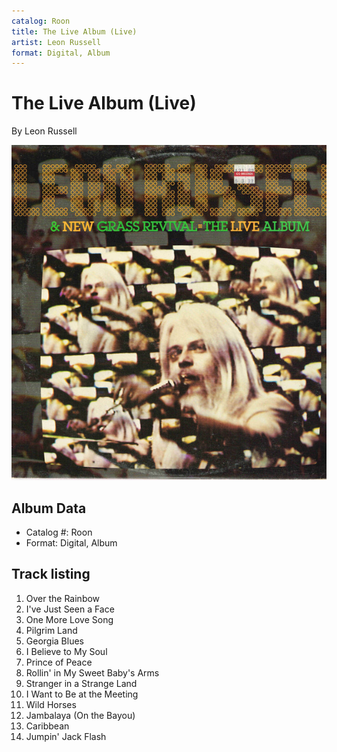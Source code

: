 ```yaml
---
catalog: Roon
title: The Live Album (Live)
artist: Leon Russell
format: Digital, Album
---
```


# The Live Album (Live)

By Leon Russell

![](../../assets/albumcovers/Leon_Russell-The_Live_Album_Live.png)

## Album Data

- Catalog #: Roon
- Format: Digital, Album


## Track listing


1. Over the Rainbow
2. I've Just Seen a Face
3. One More Love Song
4. Pilgrim Land
5. Georgia Blues
6. I Believe to My Soul
7. Prince of Peace
8. Rollin' in My Sweet Baby's Arms
9. Stranger in a Strange Land
10. I Want to Be at the Meeting
11. Wild Horses
12. Jambalaya (On the Bayou)
13. Caribbean
14. Jumpin' Jack Flash

